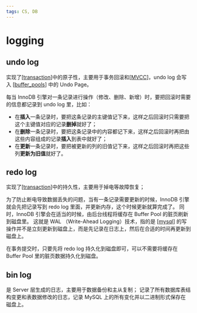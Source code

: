 ```yaml
---
tags: CS, DB
---
```

# logging

## undo log

实现了[[transaction]]中的原子性，主要用于事务回滚和[[MVCC]]，undo log 会写入 [[buffer_pools]] 中的 Undo Page。

每当 InnoDB 引擎对一条记录进行操作（修改、删除、新增）时，要把回滚时需要的信息都记录到 undo log 里，比如：

- 在**插入**一条记录时，要把这条记录的主键值记下来，这样之后回滚时只需要把这个主键值对应的记录**删掉**就好了；
- 在**删除**一条记录时，要把这条记录中的内容都记下来，这样之后回滚时再把由这些内容组成的记录**插入**到表中就好了；
- 在**更新**一条记录时，要把被更新的列的旧值记下来，这样之后回滚时再把这些列**更新为旧值**就好了。

## redo log

实现了[[transaction]]中的持久性，主要用于掉电等故障恢复；

为了防止断电导致数据丢失的问题，当有一条记录需要更新的时候，InnoDB 引擎就会先把记录写到 redo log 里面，并更新内存，这个时候更新就算完成了。
同时，InnoDB 引擎会在适当的时候，由后台线程将缓存在 Buffer Pool 的脏页刷新到磁盘里。
这就是 WAL （Write-Ahead Logging）技术，指的是 [[mysql]] 的写操作并不是立刻更新到磁盘上，而是先记录在日志上，然后在合适的时间再更新到磁盘上。

在事务提交时，只要先将 redo log 持久化到磁盘即可，可以不需要将缓存在 Buffer Pool 里的脏页数据持久化到磁盘。

## bin log

是 Server 层生成的日志，主要用于数据备份和主从复制；
记录了所有数据库表结构变更和表数据修改的日志，记录 MySQL 上的所有变化并以二进制形式保存在磁盘上。

[//begin]: # "Autogenerated link references for markdown compatibility"
[transaction]: transaction.md "transaction"
[MVCC]: MVCC.md "MVCC"
[buffer_pools]: buffer_pools.md "buffer pools"
[transaction]: transaction.md "transaction"
[mysql]: mysql.md "mysql"
[//end]: # "Autogenerated link references"
